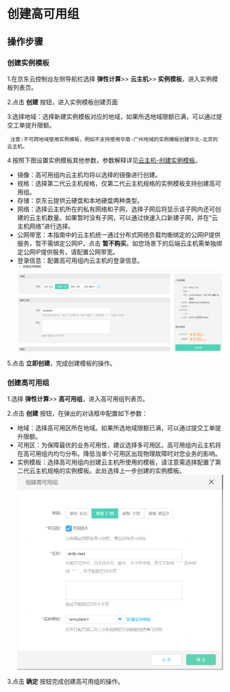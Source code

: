 
# 创建高可用组
## 操作步骤
### 创建实例模板
 1.在京东云控制台左侧导航栏选择 **弹性计算**>> **云主机**>> **实例模板**，进入实例模板列表页。
 
 2.点击 **创建** 按钮，进入实例模板创建页面
 
 3.选择地域：选择新建实例模板对应的地域，如果所选地域限额已满，可以通过提交工单提升限额。
 
     注意:不可跨地域使用实例模板，例如不支持使用华南-广州地域的实例模板创建华北-北京的云主机。

 4.按照下图设置实例模板其他参数，参数解释详见[云主机-创建实例模板](http://docs.jdcloud.com/virtual-machines/create-instance-template)。
 
   - 镜像：高可用组内云主机均将以选择的镜像进行创建。
   - 规格：选择第二代云主机规格，仅第二代云主机规格的实例模板支持创建高可用组。
   - 存储：京东云提供云硬盘和本地硬盘两种类型。
   - 网络：选择云主机所在的私有网络和子网，选择子网后将显示该子网内还可创建的云主机数量。如果暂时没有子网，可以通过快速入口新建子网，并在“云主机网络”进行选择。
   - 公网带宽：本指南中的云主机统一通过分布式网络负载均衡绑定的公网IP提供服务，暂不需绑定公网IP，点击 **暂不购买**。如您场景下的后端云主机需单独绑定公网IP提供服务，请配置公网带宽。
   - 登录信息：配置高可用组内云主机的登录信息。
![创建实例模板](../../../../image/Networking/Distributed-Network-Load-Balancer/DNLB-020.png)

 5.点击 **立即创建**，完成创建模板的操作。
 
### 创建高可用组
 1.选择 **弹性计算**>> **高可用组**，进入高可用组列表页。
 
 2.点击 **创建** 按钮，在弹出的对话框中配置如下参数：
 
   - 地域：选择高可用区所在地域。如果所选地域限额已满，可以通过提交工单提升限额。
   - 可用区：为保障最优的业务可用性，建议选择多可用区。高可用组内云主机将在高可用组内均匀分布。降低当单个可用区出现物理故障时对您业务的影响。
   - 实例模板：选择高可用组内创建云主机所使用的模板，请注意需选择配置了第二代云主机规格的实例模板。此处选择上一步创建的实例模板。
 ![创建高可用组](../../../../image/Networking/Distributed-Network-Load-Balancer/DNLB-021.png)
 
 3.点击 **确定** 按钮完成创建高可用组的操作。

